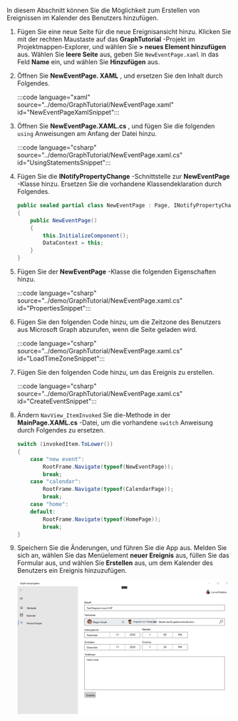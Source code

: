 <!-- markdownlint-disable MD002 MD041 -->

In diesem Abschnitt können Sie die Möglichkeit zum Erstellen von Ereignissen im Kalender des Benutzers hinzufügen.

1. Fügen Sie eine neue Seite für die neue Ereignisansicht hinzu. Klicken Sie mit der rechten Maustaste auf das **GraphTutorial** -Projekt im Projektmappen-Explorer, und wählen Sie **> neues Element hinzufügen** aus. Wählen Sie **leere Seite** aus, geben Sie `NewEventPage.xaml` in das Feld **Name** ein, und wählen Sie **Hinzufügen** aus.

1. Öffnen Sie **NewEventPage. XAML** , und ersetzen Sie den Inhalt durch Folgendes.

    :::code language="xaml" source="../demo/GraphTutorial/NewEventPage.xaml" id="NewEventPageXamlSnippet":::

1. Öffnen Sie **NewEventPage.XAML.cs** , und fügen Sie die folgenden `using` Anweisungen am Anfang der Datei hinzu.

    :::code language="csharp" source="../demo/GraphTutorial/NewEventPage.xaml.cs" id="UsingStatementsSnippet":::

1. Fügen Sie die **INotifyPropertyChange** -Schnittstelle zur **NewEventPage** -Klasse hinzu. Ersetzen Sie die vorhandene Klassendeklaration durch Folgendes.

    ```csharp
    public sealed partial class NewEventPage : Page, INotifyPropertyChanged
    {
        public NewEventPage()
        {
            this.InitializeComponent();
            DataContext = this;
        }
    }
    ```

1. Fügen Sie der **NewEventPage** -Klasse die folgenden Eigenschaften hinzu.

    :::code language="csharp" source="../demo/GraphTutorial/NewEventPage.xaml.cs" id="PropertiesSnippet":::

1. Fügen Sie den folgenden Code hinzu, um die Zeitzone des Benutzers aus Microsoft Graph abzurufen, wenn die Seite geladen wird.

    :::code language="csharp" source="../demo/GraphTutorial/NewEventPage.xaml.cs" id="LoadTimeZoneSnippet":::

1. Fügen Sie den folgenden Code hinzu, um das Ereignis zu erstellen.

    :::code language="csharp" source="../demo/GraphTutorial/NewEventPage.xaml.cs" id="CreateEventSnippet":::

1. Ändern `NavView_ItemInvoked` Sie die-Methode in der **MainPage.XAML.cs** -Datei, um die vorhandene `switch` Anweisung durch Folgendes zu ersetzen.

    ```csharp
    switch (invokedItem.ToLower())
    {
        case "new event":
            RootFrame.Navigate(typeof(NewEventPage));
            break;
        case "calendar":
            RootFrame.Navigate(typeof(CalendarPage));
            break;
        case "home":
        default:
            RootFrame.Navigate(typeof(HomePage));
            break;
    }
    ```

1. Speichern Sie die Änderungen, und führen Sie die App aus. Melden Sie sich an, wählen Sie das Menüelement **neuer Ereignis** aus, füllen Sie das Formular aus, und wählen Sie **Erstellen** aus, um dem Kalender des Benutzers ein Ereignis hinzuzufügen.

    ![Screenshot der neuen Ereignisseite](images/create-event-01.png)
